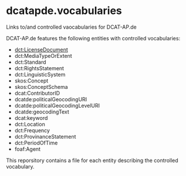 # dcatapde.vocabularies
Links to/and controlled vaocabularies for DCAT-AP.de

DCAT-AP.de features the following entities with controlled vocabularies:

* [dct:LicenseDocument](.dct_LicenseDocument)
* dct:MediaTypeOrExtent
* dct:Standard
* dct:RightsStatement
* dct:LinguisticSystem
* skos:Concept
* skos:ConceptSchema
* dcat:ContributorID
* dcatde:politicalGeocodingURI
* dcatde:politicalGeocodingLevelURI
* dcatde:geocodingText
* dcat:keyword
* dct:Location
* dct:Frequency
* dct:ProvinanceStatement
* dct:PeriodOfTime
* foaf:Agent

This reporsitory contains a file for each entity describing the controlled vocabulary.
